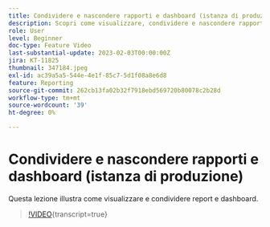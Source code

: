 ```yaml
---
title: Condividere e nascondere rapporti e dashboard (istanza di produzione)
description: Scopri come visualizzare, condividere e nascondere rapporti e dashboard.
role: User
level: Beginner
doc-type: Feature Video
last-substantial-update: 2023-02-03T00:00:00Z
jira: KT-11825
thumbnail: 347184.jpeg
exl-id: ac39a5a5-544e-4e1f-85c7-5d1f08a8e6d8
feature: Reporting
source-git-commit: 262cb13fa02b32f7918ebd569720b80078c2b28d
workflow-type: tm+mt
source-wordcount: '39'
ht-degree: 0%

---
```


# Condividere e nascondere rapporti e dashboard (istanza di produzione)

Questa lezione illustra come visualizzare e condividere report e dashboard.

>[!VIDEO](https://video.tv.adobe.com/v/347184/?learn=on){transcript=true}
